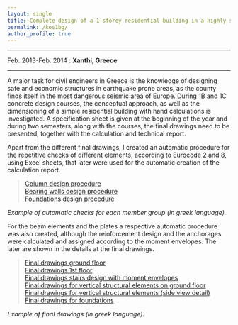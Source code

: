 ```yaml
---
layout: single
title: Complete design of a 1-storey residential building in a highly seismic prone area
permalink: /kos1bg/
author_profile: true
---
```


---------------------------------------------------------------------
Feb. 2013-Feb. 2014
  : **Xanthi, Greece**

---------------------------------------------------------------------

A major task for civil engineers in Greece is the knowledge of designing safe and economic structures in earthquake prone areas, as the county finds itself in the most dangerous seismic area of Europe. During 1B and 1C concrete design courses, the conceptual approach, as well as the dimensioning of a simple residential building with hand calculations is investigated. A specification sheet is given at the beginning of the year and during two semesters, along with the courses, the final drawings need to be presented, together with the calculation and technical report.

Apart from the different final drawings, I created an automatic procedure for the repetitive checks of different elements, according to Eurocode 2 and 8, using Excel sheets, that later were used for the automatic creation of the calculation report.

>[Column design procedure](../assets/pdfs/kos1bg/concrete_column_60x25x25x60_K4.pdf)<br>
>[Bearing walls design procedure](../assets/pdfs/kos1bg/concrete_found_237x25_T3.pdf)<br>
>[Foundations design procedure](../assets/pdfs/kos1bg/concrete_wall_237x25_T3_1.pdf)<br>

*Example of automatic checks for each member group (in greek language).*

For the beam elements and the plates a respective automatic procedure was also created, although the reinforcement design and the anchorages were calculated and assigned according to the moment envelopes. The later are shown in the details at the final drawings.

>[Final drawings ground floor](../assets/pdfs/kos1bg/final_ground_floor.pdf)<br>
>[Final drawings 1st floor](../assets/pdfs/kos1bg/final_1st_floor.pdf)<br>
>[Final drawings stairs design with moment envelopes](../assets/pdfs/kos1bg/final_stairs.pdf)<br>
>[Final drawings for vertical structural elements on ground floor](../assets/pdfs/kos1bg/final_vertical_ground_details.pdf)<br>
>[Final drawings for vertical structural elements (side view detail)](../assets/pdfs/kos1bg/final_vertical_basic_details.pdf)<br>
>[Final drawings for foundations](../assets/pdfs/kos1bg/final_vertical_foundations_details.pdf)<br>

*Example of final drawings (in greek language).*
